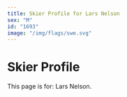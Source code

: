 ```yaml
---
title: Skier Profile for Lars Nelson
sex: "M"
id: "1693"
image: "/img/flags/swe.svg" 
---
```


# Skier Profile

This page is for: Lars Nelson.
    